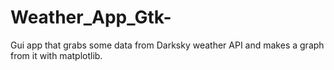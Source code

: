 # Weather_App_Gtk-
Gui app that grabs some data from Darksky weather API and makes a graph from it with matplotlib.
